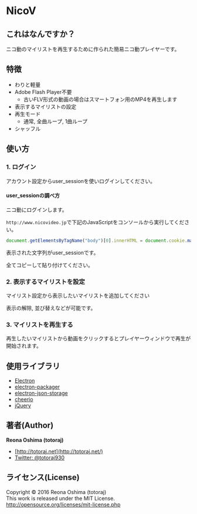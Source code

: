 # NicoV

## これはなんですか？

ニコ動のマイリストを再生するために作られた簡易ニコ動プレイヤーです。

## 特徴

* わりと軽量
* Adobe Flash Player不要
  - 古いFLV形式の動画の場合はスマートフォン用のMP4を再生します
* 表示するマイリストの設定
* 再生モード
  - 通常, 全曲ループ, 1曲ループ
* シャッフル

## 使い方

### 1. ログイン

アカウント設定からuser_sessionを使いログインしてください。

#### user_sessionの調べ方

ニコ動にログインします。

`http://www.nicovideo.jp`で下記のJavaScriptをコンソールから実行してください。

```javascript
document.getElementsByTagName("body")[0].innerHTML = document.cookie.match(/user_session=(.+?);/)[1];
```

表示された文字列がuser_sessionです。

全てコピーして貼り付けてください。


### 2. 表示するマイリストを設定

マイリスト設定から表示したいマイリストを追加してください

表示の解除, 並び替えなどが可能です。


### 3. マイリストを再生する

再生したいマイリストから動画をクリックするとプレイヤーウィンドウで再生が開始されます。


## 使用ライブラリ

* [Electron](http://electron.atom.io)
* [electron-packager](https://github.com/electron-userland/electron-packager)
* [electron-json-storage](https://github.com/jviotti/electron-json-storage/)
* [cheerio](https://github.com/cheeriojs/cheerio/)
* [jQuery](http://jquery.com/)


## 著者(Author)
**Reona Oshima (totoraj)**
* [http://totoraj.net](http://totoraj.net/)
* [Twitter: @totoraj930](https://twitter.com/totoraj930/)


## ライセンス(License)
Copyright &copy; 2016 Reona Oshima (totoraj)  
This work is released  under the MIT License.  
<http://opensource.org/licenses/mit-license.php>

